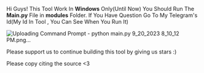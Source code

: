 Hi Guys!
This Tool Work In **Windows** Only(Until Now)
You Should Run The **Main.py** File in **modules** Folder.
If You Have Question Go To My Telegram's Id(My Id In Tool , You Can See When You Run It)


![Uploading Command Prompt - python  main.py 9_20_2023 8_10_12 PM.png…]()




Please support us to continue building this tool by giving us stars  :)


Please copy citing the source <3
